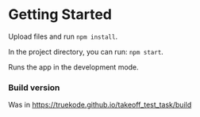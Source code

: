 # Getting Started

Upload files and run `npm install`.


In the project directory, you can run: `npm start`.


Runs the app in the development mode.

### Build version 

Was in https://truekode.github.io/takeoff_test_task/build
